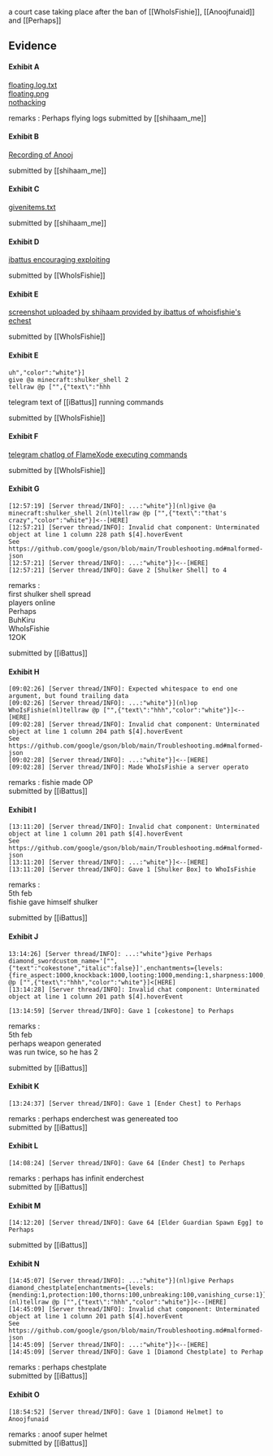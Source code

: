 a court case taking place after the ban of [[WhoIsFishie]], [[Anoojfunaid]] and [[Perhaps]]

## Evidence 

#### Exhibit A

[floating.log.txt](https://t.me/c/2251060085/2)    
[floating.png](https://t.me/c/2251060085/29)     
[nothacking](https://t.me/c/2251060085/30)     

remarks : Perhaps flying logs
submitted by [[shihaam_me]]

#### Exhibit B

[Recording of Anooj](https://t.me/c/2251060085/3)

submitted by [[shihaam_me]]

#### Exhibit C

[givenitems.txt](https://t.me/c/2251060085/5)

submitted by [[shihaam_me]]

#### Exhibit D

[ibattus encouraging exploiting](https://t.me/c/2251060085/6)

submitted by [[WhoIsFishie]]

#### Exhibit E

[screenshot uploaded by shihaam provided by ibattus of whoisfishie's echest](https://t.me/c/2251060085/7)

submitted by [[WhoIsFishie]]

#### Exhibit E

```
uh","color":"white"}]
give @a minecraft:shulker_shell 2
tellraw @p ["",{"text\":"hhh
```
telegram text of [[iBattus]] running commands

submitted by [[WhoIsFishie]]

#### Exhibit F

[telegram chatlog of FlameXode executing commands](https://t.me/c/2251060085/9)

submitted by [[WhoIsFishie]]

#### Exhibit G


```
[12:57:19] [Server thread/INFO]: ...:"white"}](nl)give @a minecraft:shulker_shell 2(nl)tellraw @p ["",{"text\":"that's crazy","color":"white"}]<--[HERE]
[12:57:21] [Server thread/INFO]: Invalid chat component: Unterminated object at line 1 column 228 path $[4].hoverEvent
See https://github.com/google/gson/blob/main/Troubleshooting.md#malformed-json
[12:57:21] [Server thread/INFO]: ...:"white"}]<--[HERE]
[12:57:21] [Server thread/INFO]: Gave 2 [Shulker Shell] to 4

```

remarks :    
first shulker shell spread     
players online     
Perhaps    
BuhKiru    
WhoIsFishie   
12OK    

submitted by [[iBattus]]


#### Exhibit H

```
[09:02:26] [Server thread/INFO]: Expected whitespace to end one argument, but found trailing data
[09:02:26] [Server thread/INFO]: ...:"white"}](nl)op WhoIsFishie(nl)tellraw @p ["",{"text\":"hhh","color":"white"}]<--[HERE]
[09:02:28] [Server thread/INFO]: Invalid chat component: Unterminated object at line 1 column 204 path $[4].hoverEvent
See https://github.com/google/gson/blob/main/Troubleshooting.md#malformed-json
[09:02:28] [Server thread/INFO]: ...:"white"}]<--[HERE]
[09:02:28] [Server thread/INFO]: Made WhoIsFishie a server operato

```

remarks : fishie made OP     
submitted by [[iBattus]]


#### Exhibit I

```
[13:11:20] [Server thread/INFO]: Invalid chat component: Unterminated object at line 1 column 201 path $[4].hoverEvent
See https://github.com/google/gson/blob/main/Troubleshooting.md#malformed-json
[13:11:20] [Server thread/INFO]: ...:"white"}]<--[HERE]
[13:11:20] [Server thread/INFO]: Gave 1 [Shulker Box] to WhoIsFishie

```

remarks :     
5th feb      
fishie gave himself shulker     

submitted by [[iBattus]]

#### Exhibit J

```
13:14:26] [Server thread/INFO]: ...:"white"}give Perhaps diamond_swordcustom_name='["",{"text":"cokestone","italic":false}]',enchantments={levels:{fire_aspect:1000,knockback:1000,looting:1000,mending:1,sharpness:1000,unbreaking:1000,vanishing_curse:1}}tellraw @p ["",{"text\":"hhh","color":"white"}]<[HERE]
[13:14:28] [Server thread/INFO]: Invalid chat component: Unterminated object at line 1 column 201 path $[4].hoverEvent

[13:14:59] [Server thread/INFO]: Gave 1 [cokestone] to Perhaps

```

remarks :     
5th feb     
perhaps weapon generated    
was run twice, so he has 2    

submitted by [[iBattus]]

#### Exhibit K

`[13:24:37] [Server thread/INFO]: Gave 1 [Ender Chest] to Perhaps`

remarks : perhaps enderchest was genereated too      
submitted by [[iBattus]]

#### Exhibit L

`[14:08:24] [Server thread/INFO]: Gave 64 [Ender Chest] to Perhaps`

remarks : perhaps has infinit enderchest        
submitted by [[iBattus]]

#### Exhibit M

`[14:12:20] [Server thread/INFO]: Gave 64 [Elder Guardian Spawn Egg] to Perhaps`      

submitted by [[iBattus]]

#### Exhibit N

```
[14:45:07] [Server thread/INFO]: ...:"white"}](nl)give Perhaps diamond_chestplate[enchantments={levels:{mending:1,protection:100,thorns:100,unbreaking:100,vanishing_curse:1}}](nl)tellraw @p ["",{"text\":"hhh","color":"white"}]<--[HERE]
[14:45:09] [Server thread/INFO]: Invalid chat component: Unterminated object at line 1 column 201 path $[4].hoverEvent
See https://github.com/google/gson/blob/main/Troubleshooting.md#malformed-json
[14:45:09] [Server thread/INFO]: ...:"white"}]<--[HERE]
[14:45:09] [Server thread/INFO]: Gave 1 [Diamond Chestplate] to Perhap

```

remarks : perhaps chestplate          
submitted by [[iBattus]]

#### Exhibit O

`[18:54:52] [Server thread/INFO]: Gave 1 [Diamond Helmet] to Anoojfunaid`

remarks : anoof super helmet         
submitted by [[iBattus]]